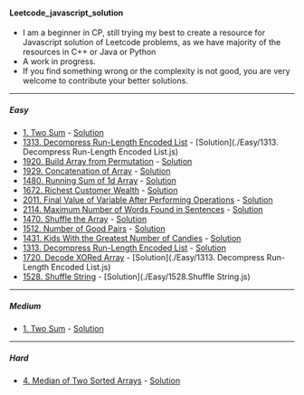#### Leetcode_javascript_solution
* I am a beginner in CP, still trying my best to create a resource for Javascript solution of Leetcode problems, as we have majority of the resources in C++ or Java or Python
* A work in progress.
* If you find something wrong or the complexity is not good, you are very welcome to contribute your better solutions.

---

##### Easy
* [1. Two Sum](https://leetcode.com/problems/two-sum/) - [Solution](./Easy/Two_Sum.js)
* [1313. Decompress Run-Length Encoded List](https://leetcode.com/problems/decompress-run-length-encoded-list/) - [Solution](./Easy/1313. Decompress Run-Length Encoded List.js)
* [1920. Build Array from Permutation](https://leetcode.com/problems/build-array-from-permutation/) - [Solution](./Easy/Two_Sum.js)
* [1929. Concatenation of Array](https://leetcode.com/problems/concatenation-of-array/) - [Solution](./Easy/Two_Sum.js)
* [1480. Running Sum of 1d Array](https://leetcode.com/problems/running-sum-of-1d-array/) - [Solution](./Easy/Two_Sum.js)
* [1672. Richest Customer Wealth](https://leetcode.com/problems/richest-customer-wealth/) - [Solution](./Easy/Two_Sum.js)
* [2011. Final Value of Variable After Performing Operations](https://leetcode.com/problems/final-value-of-variable-after-performing-operations/) - [Solution](./Easy/Two_Sum.js)
* [2114. Maximum Number of Words Found in Sentences](https://leetcode.com/problems/maximum-number-of-words-found-in-sentences/) - [Solution](https://github.com/imhkp4u/Leetcode_javascript_solution/blob/main/Easy/2114.%20Maximum%20Number%20of%20Words%20Found%20in%20Sentences.js)
* [1470. Shuffle the Array](https://leetcode.com/problems/shuffle-the-array/) - [Solution](./Easy/Two_Sum.js)
* [1512. Number of Good Pairs](https://leetcode.com/problems/number-of-good-pairs/) - [Solution](./Easy/Two_Sum.js)
* [1431. Kids With the Greatest Number of Candies](https://leetcode.com/problems/kids-with-the-greatest-number-of-candies/) - [Solution](./Easy/Two_Sum.js)
* [1313. Decompress Run-Length Encoded List](https://leetcode.com/problems/decompress-run-length-encoded-list/) - [Solution](./Easy/Two_Sum.js)
* [1720. Decode XORed Array](https://leetcode.com/problems/decode-xored-array/) - [Solution](./Easy/1313. Decompress Run-Length Encoded List.js)
* [1528. Shuffle String](https://leetcode.com/problems/shuffle-string/) - [Solution](./Easy/1528.Shuffle String.js)

---

##### Medium
* [1. Two Sum](https://leetcode.com/problems/two-sum/) - [Solution](./Medium/Container_With_Most_Water.js)

---

##### Hard
* [4. Median of Two Sorted Arrays](https://leetcode.com/problems/median-of-two-sorted-arrays/) -  [Solution](./Hard/Median_of_Two_Sorted_Arrays.js)


